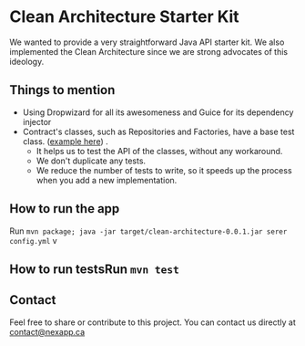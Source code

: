 # Clean Architecture Starter Kit
We wanted to provide a very straightforward Java API starter kit. We also implemented the Clean Architecture since we are strong advocates of this ideology.

## Things to mention
- Using Dropwizard for all its awesomeness and Guice for its dependency injector
- Contract's classes, such as Repositories and Factories, have a base test class. ([example here](./src/test/java/ca/nexapp/starterkit/domain/recipes/RecipeRepositoryTest.java)) . 
    - It helps us to test the API of the classes, without any workaround.
    - We don't duplicate any tests.
    - We reduce the number of tests to write, so it speeds up the process when you add a new implementation.

## How to run the app
Run `mvn package; java -jar target/clean-architecture-0.0.1.jar serer config.yml` v
## How to run testsRun `mvn test` 

## Contact
Feel free to share or contribute to this project. You can contact us directly at contact@nexapp.ca
